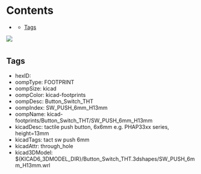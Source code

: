 



Contents
========

* [](#)
	* [Tags](#tags)
  
![][im]
# 

## Tags

- hexID: 
- oompType: FOOTPRINT
- oompSize: kicad
- oompColor: kicad-footprints
- oompDesc: Button_Switch_THT
- oompIndex: SW_PUSH_6mm_H13mm
- oompName: kicad-footprints/Button_Switch_THT/SW_PUSH_6mm_H13mm
- kicadDesc: tactile push button, 6x6mm e.g. PHAP33xx series, height=13mm
- kicadTags: tact sw push 6mm
- kicadAttr: through_hole
- kicad3DModel: ${KICAD6_3DMODEL_DIR}/Button_Switch_THT.3dshapes/SW_PUSH_6mm_H13mm.wrl



[im]: image.png
